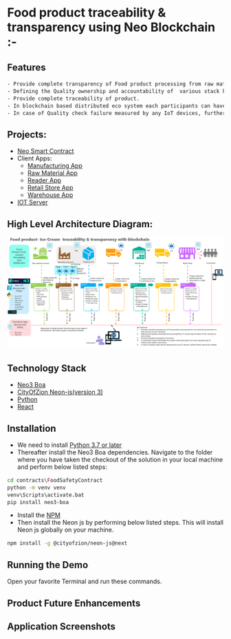 #  Food product traceability & transparency using Neo Blockchain :-

## Features

```sh
- Provide complete transparency of Food product processing from raw material procurement to final delivery to end consumer.
- Defining the Quality ownership and accountability of  various stack holders of the  product at every stage.
- Provide complete traceability of product. 
- In blockchain based distributed eco system each participants can have separate app to interact and create a new block.
- In case of Quality check failure measured by any IoT devices, further blocks cannot be created
```

## Projects:

- [Neo Smart Contract](https://github.com/jeshu/neo-hackathon/tree/backup/27-Jun/contracts/FoodSafetyContract) 
- Client Apps:
  - [Manufacturing App](https://github.com/jeshu/neo-hackathon/tree/backup/27-Jun/clientApps/ManufacturingApp)
  - [Raw Material App](https://github.com/jeshu/neo-hackathon/tree/backup/27-Jun/clientApps/RawMaterialApp)
  - [Reader App](https://github.com/jeshu/neo-hackathon/tree/backup/27-Jun/clientApps/ReaderApp)
  - [Retail Store App](https://github.com/jeshu/neo-hackathon/tree/backup/27-Jun/clientApps/RetailStore)
  - [Warehouse App](https://github.com/jeshu/neo-hackathon/tree/backup/27-Jun/clientApps/Warehouse)
- [IOT Server](https://github.com/jeshu/neo-hackathon/tree/backup/27-Jun/IoTServer)

## High Level Architecture Diagram: 

![Output](/images/architecture/blockchain_architecture_diagram.png)

## Technology Stack

- [Neo3 Boa](https://dojo.coz.io/neo3/boa/getting-started.html)
- [CityOfZion Neon-js(version 3)](https://dojo.coz.io/neo3/neon-js/docs/)
- [Python](https://www.python.org/)
- [React](https://reactjs.org/)

## Installation

- We need to install [Python 3.7 or later](https://www.python.org/downloads/release/python-379/)
- Thereafter install the Neo3 Boa dependencies. Navigate to the folder where you have taken the checkout of the solution in your local machine and perform below listed steps:
```sh
cd contracts\FoodSafetyContract
python -m venv venv
venv\Scripts\activate.bat
pip install neo3-boa
```
- Install the [NPM](https://nodejs.org/en/download/)
- Then install the Neon js by performing below listed steps. This will install Neon js globally on your machine.
```sh
npm install -g @cityofzion/neon-js@next
```

## Running the Demo

Open your favorite Terminal and run these commands.

## Product Future Enhancements

## Application Screenshots